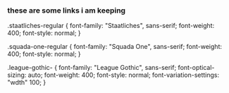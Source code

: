 ### these are some links i am keeping 





<link rel="preconnect" href="https://fonts.googleapis.com">
<link rel="preconnect" href="https://fonts.gstatic.com" crossorigin>
<link href="https://fonts.googleapis.com/css2?family=Squada+One&family=Staatliches&family=VT323&display=swap" rel="stylesheet">


.staatliches-regular {
  font-family: "Staatliches", sans-serif;
  font-weight: 400;
  font-style: normal;
}




<link rel="preconnect" href="https://fonts.googleapis.com">
<link rel="preconnect" href="https://fonts.gstatic.com" crossorigin>
<link href="https://fonts.googleapis.com/css2?family=Squada+One&family=Staatliches&family=VT323&display=swap" rel="stylesheet">

.squada-one-regular {
  font-family: "Squada One", sans-serif;
  font-weight: 400;
  font-style: normal;
}




<link rel="preconnect" href="https://fonts.googleapis.com">
<link rel="preconnect" href="https://fonts.gstatic.com" crossorigin>
<link href="https://fonts.googleapis.com/css2?family=League+Gothic&family=Squada+One&family=Staatliches&family=VT323&display=swap" rel="stylesheet">


.league-gothic-<uniquifier> {
  font-family: "League Gothic", sans-serif;
  font-optical-sizing: auto;
  font-weight: 400;
  font-style: normal;
  font-variation-settings:
    "wdth" 100;
}






<link rel="stylesheet" href="https://unpkg.com/sheryjs/dist/Shery.css" /> <!-- Recommended -->





<!--  Gsap is needed for Basic Effects -->
<script src="https://cdnjs.cloudflare.com/ajax/libs/gsap/3.12.2/gsap.min.js"></script>

<!-- Scroll Trigger is needed for Scroll Effects -->
<script src="https://cdnjs.cloudflare.com/ajax/libs/gsap/3.12.2/ScrollTrigger.min.js"></script>

<!-- Three.js is needed for 3d Effects -->
<script src="https://cdnjs.cloudflare.com/ajax/libs/three.js/0.155.0/three.min.js"></script>

<!-- ControlKit is needed for Debug Panel -->
<script src="https://cdn.jsdelivr.net/gh/automat/controlkit.js@master/bin/controlKit.min.js"></script>

